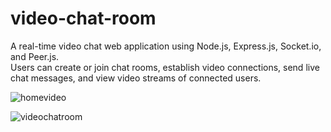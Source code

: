 # video-chat-room
A real-time video chat web application using Node.js, Express.js, Socket.io, and Peer.js.  
Users can create or join chat rooms, establish video connections, send live chat messages, and view video streams of connected users.

![homevideo](https://github.com/SagiHalevy/video-chat-room/assets/92096601/868901c0-0701-4d39-8916-5b716186392f)

![videochatroom](https://github.com/SagiHalevy/video-chat-room/assets/92096601/02ab68af-1c4d-4b28-969e-9a3408a6a768)

